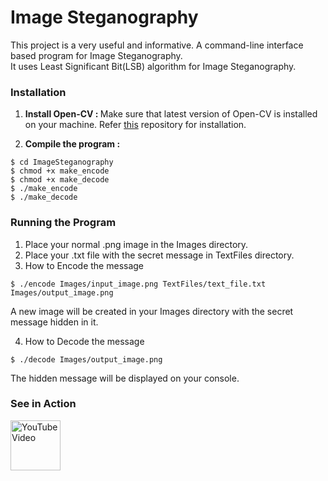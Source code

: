 Image Steganography
===================

This project is a very useful and informative.
A command-line interface based program for Image Steganography.<br>
It uses Least Significant Bit(LSB) algorithm for Image Steganography.

### Installation

1. <b>Install Open-CV : </b>
Make sure that latest version of Open-CV is installed on your machine.
Refer <a href="https://github.com/jayrambhia/Install-OpenCV">this</a> repository for installation.

2. <b>Compile the program : </b>
  ```
  $ cd ImageSteganography
  $ chmod +x make_encode
  $ chmod +x make_decode
  $ ./make_encode
  $ ./make_decode
  ```

### Running the Program

1. Place your normal .png image in the Images directory.
2. Place your .txt file with the secret message in TextFiles directory.
3. How to Encode the message

  ```
  $ ./encode Images/input_image.png TextFiles/text_file.txt Images/output_image.png
  ```
  A new image will be created in your Images directory with the secret message hidden in it.

4. How to Decode the message

  ```
  $ ./decode Images/output_image.png
  ```
  The hidden message will be displayed on your console.

### See in Action
<a href="https://youtu.be/pLOUYwLjG5E"><img src="https://github.com/hitanshu-dhawan/ImageSteganography/blob/master/youtube_icon.png" alt="YouTube Video"  width="80px" /></a>

